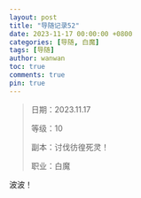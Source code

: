 ```yaml
---
layout: post
title: "导随记录52"
date: 2023-11-17 00:00:00 +0800
categories: [导随, 白魔]
tags: [导随]
author: wanwan
toc: true
comments: true
pin: true
---
```

> 日期：2023.11.17
>
> 等级：10
>
> 副本：讨伐彷徨死灵！
>
> 职业：白魔

波波！